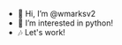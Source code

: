 - 👋 Hi, I’m @wmarksv2
- 👀 I’m interested in python!
- 🎶 Let's work!
<!---
wmarksv2/wmarksv2 is a ✨ special ✨ repository because its `README.md` (this file) appears on your GitHub profile.
You can click the Preview link to take a look at your changes.
--->
